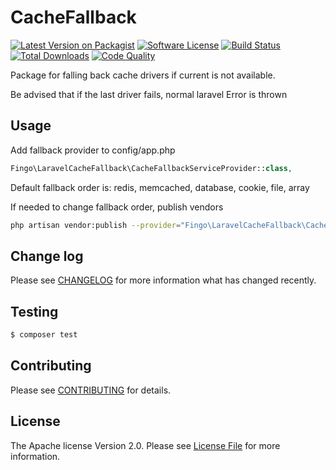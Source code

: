 # CacheFallback

[![Latest Version on Packagist][ico-version]][link-packagist]
[![Software License][ico-license]](LICENSE.md)
[![Build Status][ico-travis]][link-travis]
[![Total Downloads][ico-downloads]][link-downloads]
[![Code Quality][cq-badge]][cq-link]

Package for falling back cache drivers if current is not available.

Be advised that if the last driver fails, normal laravel Error is thrown

## Usage
Add fallback provider to config/app.php
``` php
Fingo\LaravelCacheFallback\CacheFallbackServiceProvider::class,
```

Default fallback order is: redis, memcached, database, cookie, file, array

If needed to change fallback order, publish vendors
 ``` bash
 php artisan vendor:publish --provider="Fingo\LaravelCacheFallback\CacheFallbackServiceProvider"
 ```

## Change log

Please see [CHANGELOG](CHANGELOG.md) for more information what has changed recently.

## Testing

``` bash
$ composer test
```

## Contributing

Please see [CONTRIBUTING](CONTRIBUTING.md) for details.

## License

The Apache license Version 2.0. Please see [License File](LICENSE.md) for more information.

[ico-version]: https://img.shields.io/packagist/v/fingo/laravel-cache-fallback.svg?style=flat-square
[ico-license]: https://img.shields.io/badge/license-Apache%202.0-brightgreen.svg?style=flat-square
[ico-travis]: https://img.shields.io/travis/fingo/laravel-cache-fallback/master.svg?style=flat-square
[ico-downloads]: https://img.shields.io/packagist/dt/fingo/laravel-cache-fallback.svg?style=flat-square
[cq-badge]: https://insight.sensiolabs.com/projects/fe703ae4-3675-46d7-be31-13da23d84ceb/mini.png

[link-packagist]: https://packagist.org/packages/fingo/laravel-cache-fallback
[link-travis]: https://travis-ci.org/fingo/laravel-cache-fallback
[link-downloads]: https://packagist.org/packages/fingo/laravel-cache-fallback
[cq-link]: https://insight.sensiolabs.com/projects/fe703ae4-3675-46d7-be31-13da23d84ceb
